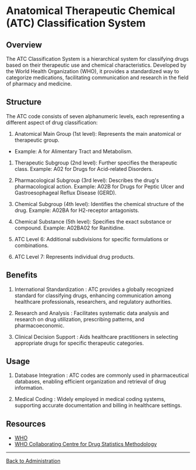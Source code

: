 # Anatomical Therapeutic Chemical (ATC) Classification System

## Overview
The ATC Classification System is a hierarchical system for classifying drugs based on their therapeutic use and chemical characteristics. Developed by the World Health Organization (WHO), it provides a standardized way to categorize medications, facilitating communication and research in the field of pharmacy and medicine.

## Structure
The ATC code consists of seven alphanumeric levels, each representing a different aspect of drug classification:

1. Anatomical Main Group (1st level): Represents the main anatomical or therapeutic group. 
* Example: A for Alimentary Tract and Metabolism.

1. Therapeutic Subgroup (2nd level): Further specifies the therapeutic class. Example: A02 for Drugs for Acid-related Disorders.

1. Pharmacological Subgroup (3rd level): Describes the drug's pharmacological action. Example: A02B for Drugs for Peptic Ulcer and Gastroesophageal Reflux Disease (GERD).

1. Chemical Subgroup (4th level): Identifies the chemical structure of the drug. Example: A02BA for H2-receptor antagonists.

1. Chemical Substance (5th level): Specifies the exact substance or compound. Example: A02BA02 for Ranitidine.

1. ATC Level 6: Additional subdivisions for specific formulations or combinations.
1. ATC Level 7: Represents individual drug products.

## Benefits
1. International Standardization : ATC provides a globally recognized standard for classifying drugs, enhancing communication among healthcare professionals, researchers, and regulatory authorities.

1. Research and Analysis : Facilitates systematic data analysis and research on drug utilization, prescribing patterns, and pharmacoeconomic.

1. Clinical Decision Support : Aids healthcare practitioners in selecting appropriate drugs for specific therapeutic categories.

## Usage
1. Database Integration : ATC codes are commonly used in pharmaceutical databases, enabling efficient organization and retrieval of drug information.

1. Medical Coding : Widely employed in medical coding systems, supporting accurate documentation and billing in healthcare settings.


## Resources
* [WHO]( https://www.who.int/tools/atc-ddd-toolkit/atc-classification#:~:text=In%20the%20Anatomical%20Therapeutic%20Chemical,groups%20at%20five%20different%20levels)
* [WHO Collaborating Centre for Drug Statistics Methodology](https://www.whocc.no/atc_ddd_index/)



***


[Back to Administration](https://github.com/hmislk/hmis/wiki/Pharmacy-Administration)